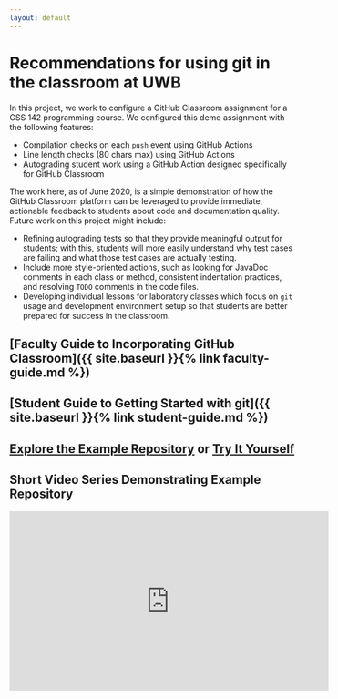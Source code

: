 ```yaml
---
layout: default
---
```


# Recommendations for using git in the classroom at UWB

In this project, we work to configure a GitHub Classroom assignment for 
a CSS 142 programming course. We configured this demo assignment with 
the following features:

* Compilation checks on each `push` event using GitHub Actions
* Line length checks (80 chars max) using GitHub Actions
* Autograding student work using a GitHub Action designed specifically 
  for GitHub Classroom

The work here, as of June 2020, is a simple demonstration of how the 
GitHub Classroom platform can be leveraged to provide immediate, actionable 
feedback to students about code and documentation quality. Future work 
on this project might include:

* Refining autograding tests so that they provide meaningful output for 
  students; with this, students will more easily understand why test cases are 
  failing and what those test cases are actually testing.
* Include more style-oriented actions, such as looking for JavaDoc 
  comments in each class or method, consistent indentation practices, 
  and resolving `TODO` comments in the code files.
* Developing individual lessons for laboratory classes which focus on 
  `git` usage and development environment setup so that students are 
  better prepared for success in the classroom.

## [Faculty Guide to Incorporating GitHub Classroom]({{ site.baseurl }}{% link faculty-guide.md %})

## [Student Guide to Getting Started with git]({{ site.baseurl }}{% link student-guide.md %})

## [Explore the Example Repository](https://github.com/t4guw/CSS142_HW1) or [Try It Yourself](https://classroom.github.com/a/RzC1asr_)

## Short Video Series Demonstrating Example Repository

<iframe width="560" height="315" src="https://www.youtube.com/embed/videoseries?list=PLvi0D8kkmY9kBrExj05tu3bRdwRbOoabk" frameborder="0" allow="accelerometer; autoplay; encrypted-media; gyroscope; picture-in-picture" allowfullscreen></iframe>

